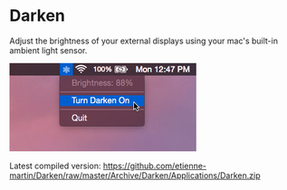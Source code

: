 # Darken
Adjust the brightness of your external displays using your mac's built-in ambient light sensor.

![alt tag](https://raw.githubusercontent.com/etienne-martin/Darken/master/screenshot.png)

Latest compiled version:
https://github.com/etienne-martin/Darken/raw/master/Archive/Darken/Applications/Darken.zip
